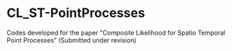 # CL_ST-PointProcesses
Codes developed for the paper "Composite Likelihood for Spatio Temporal Point Processes" (Submitted under revision)
